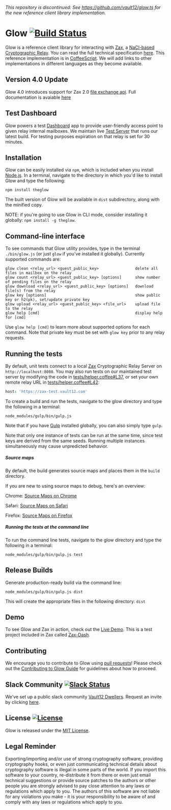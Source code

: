 _This repository is discontinued: See https://github.com/vault12/glow.ts for the new reference client library implementation._

# Glow [![Build Status](https://travis-ci.org/vault12/glow.svg?branch=master)](https://travis-ci.org/vault12/glow)
Glow is a reference client library for interacting with [Zax](https://github.com/vault12/zax), a [NaCl-based Cryptographic Relay](https://s3-us-west-1.amazonaws.com/vault12/zax_infogfx.jpg). You can read the full technical specification [here](http://bit.ly/nacl_relay_spec). This reference implementation is in [CoffeeScript](http://coffeescript.org). We will add links to other implementations in different languages as they become available.

## Version 4.0 Update
Glow 4.0 introduces support for Zax 2.0 [file exchange api](https://github.com/vault12/zax/wiki/Zax-2.0-File-Commands). Full documentation is avaiable [here](https://github.com/vault12/zax/blob/master/README.md)

## Test Dashboard
 Glow powers a test [Dashboard](https://github.com/vault12/zax-dash) app to provide user-friendly access point to given relay internal mailboxes. We maintain live [Test Server](https://zax-test.vault12.com) that runs our latest build. For testing purposes expiration on that relay is set for 30 minutes.

## Installation
Glow can be easily installed via `npm`, which is included when you install [Node.js](https://nodejs.org/).
In a terminal, navigate to the directory in which you'd like to install Glow and type the following:
```Shell
npm install theglow
```
The built version of Glow will be available in `dist` subdirectory, along with the minified copy.

NOTE: if you're going to use Glow in CLI mode, consider installing it globally: `npm install -g theglow`.

## Command-line interface
To see commands that Glow utility provides, type in the terminal `./bin/glow.js` (or just `glow` if you've installed it globally).
Currently supported commands are:

```
glow clean <relay_url> <guest_public_key>                delete all files in mailbox on the relay
glow count <relay_url> <guest_public_key> [options]      show number of pending files on the relay
glow download <relay_url> <guest_public_key> [options]   download file(s) from the relay
glow key [options]                                       show public key or h2(pk), set/update private key
glow upload <relay_url> <guest_public_key> <file_url>    upload file to the relay
glow help [cmd]                                          display help for [cmd]
```

Use `glow help [cmd]` to learn more about supported options for each command. Note that private key must be set with `glow key` prior to any relay requests.

## Running the tests
By default, unit tests connect to a local [Zax](https://github.com/vault12/zax) Cryptographic Relay Server on `http://localhost:8080`.
You may also run tests on our maintained test server by modifying the code in [tests/helper.coffee#L37](tests/helper.coffee#L37), or set your own remote relay URL in [tests/helper.coffee#L42](tests/helper.coffee#L42):

```CoffeeScript
host: 'https://zax-test.vault12.com'
```
To create a build and run the tests, navigate to the glow directory and type the following in a terminal:

```Shell
node_modules/gulp/bin/gulp.js
```

Note that if you have [Gulp](https://github.com/gulpjs/gulp) installed globally, you can also simply type `gulp`.

Note that only one instance of tests can be run at the same time, since test keys are derived from the same seeds. Running multiple instances simultaneously may cause unpredicted behavior.

##### Source maps
By default, the build generates source maps and places them in the `build` directory.

If you are new to using source maps to debug, here's an overview:

Chrome: [Source Maps on Chrome](https://developer.chrome.com/devtools/docs/javascript-debugging#source-maps)

Safari: [Source Maps on Safari](https://developer.apple.com/library/mac/documentation/AppleApplications/Conceptual/Safari_Developer_Guide/ResourcesandtheDOM/ResourcesandtheDOM.html)

Firefox: [Source Maps on Firefox](https://developer.mozilla.org/en-US/docs/Tools/Debugger/How_to/Use_a_source_map)

##### Running the tests at the command line
To run the command line tests, navigate to the glow directory and type the following in a terminal:

```Shell
node_modules/gulp/bin/gulp.js test
```

## Release Builds

Generate production-ready build via the command line:

```Shell
node_modules/gulp/bin/gulp.js dist
```

This will create the appropriate files in the following directory: `dist`

## Demo
To see Glow and Zax in action, check out the [Live Demo](https://zax-test.vault12.com). This is a test project included in Zax called [Zax-Dash](https://github.com/vault12/zax-dash).

## Contributing
We encourage you to contribute to Glow using [pull requests](https://github.com/vault12/glow/pulls)! Please check out the [Contributing to Glow Guide](CONTRIBUTING.md) for guidelines about how to proceed.

## Slack Community [![Slack Status](https://slack.vault12.com/badge.svg)](https://slack.vault12.com)
We've set up a public slack community [Vault12 Dwellers](https://vault12dwellers.slack.com/). Request an invite by clicking [here](https://slack.vault12.com/).

## License [![License](https://img.shields.io/github/license/vault12/glow.svg)](http://opensource.org/licenses/MIT)
Glow is released under the [MIT License](http://opensource.org/licenses/MIT).

## Legal Reminder
Exporting/importing and/or use of strong cryptography software, providing cryptography hooks, or even just communicating technical details about cryptography software is illegal in some parts of the world. If you import this software to your country, re-distribute it from there or even just email technical suggestions or provide source patches to the authors or other people you are strongly advised to pay close attention to any laws or regulations which apply to you. The authors of this software are not liable for any violations you make - it is your responsibility to be aware of and comply with any laws or regulations which apply to you.

